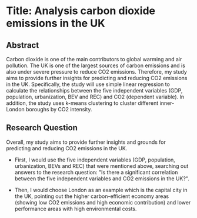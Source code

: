 # Title: Analysis carbon dioxide emissions in the UK

## Abstract 
Carbon dioxide is one of the main contributors to global warming and air pollution. The UK is one of the largest sources of carbon emissions and is also under severe pressure to reduce CO2 emissions. Therefore, my study aims to provide further insights for predicting and reducing CO2 emissions in the UK. Specifically, the study will use simple linear regression to calculate the relationships between the five independent variables (GDP, population, urbanization, BEV and REC) and CO2 (dependent variable). In addition, the study uses k-means clustering to cluster different inner-London boroughs by CO2 intensity.

## Research Question
Overall, my study aims to provide further insights and grounds for predicting and reducing CO2 emissions in the UK. 

- First, I would use the five independent variables (GDP, population, urbanization, BEVs and REC) that were mentioned above, searching out answers to the research question: "Is there a significant correlation between the five independent variables and CO2 emissions in the UK?". 

- Then, I would choose London as an example which is the capital city in the UK, pointing out the higher carbon-efficient economy areas (showing low CO2 emissions and high economic contribution) and lower performance areas with high environmental costs. 

